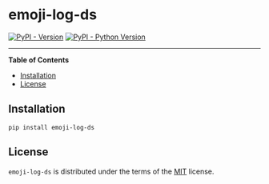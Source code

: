 # emoji-log-ds

[![PyPI - Version](https://img.shields.io/pypi/v/emoji-log-ds.svg)](https://pypi.org/project/emoji-log-ds)
[![PyPI - Python Version](https://img.shields.io/pypi/pyversions/emoji-log-ds.svg)](https://pypi.org/project/emoji-log-ds)

-----

**Table of Contents**

- [Installation](#installation)
- [License](#license)

## Installation

```console
pip install emoji-log-ds
```

## License

`emoji-log-ds` is distributed under the terms of the [MIT](https://spdx.org/licenses/MIT.html) license.
